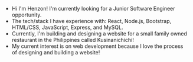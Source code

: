 - Hi I'm Henzon! I'm currently looking for a Junior Software Engineer opportunity.
- The tech/stack I have experience with: React, Node.js, Bootstrap, HTML/CSS, JavaScript, Express, and MySQL.
- Currently, I'm building and designing a website for a small family owned restaurant in the Philippines called Kusinanichichi!
- My current interest is on web development because I love the process of designing and building a website!
